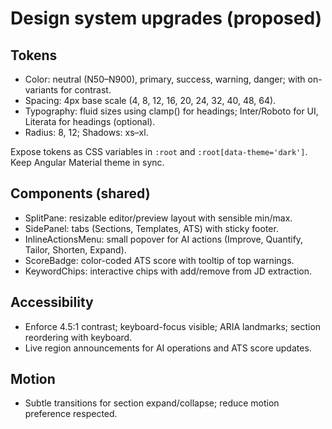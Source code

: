 # Design system upgrades (proposed)

## Tokens
- Color: neutral (N50–N900), primary, success, warning, danger; with on-variants for contrast.
- Spacing: 4px base scale (4, 8, 12, 16, 20, 24, 32, 40, 48, 64).
- Typography: fluid sizes using clamp() for headings; Inter/Roboto for UI, Literata for headings (optional).
- Radius: 8, 12; Shadows: xs–xl.

Expose tokens as CSS variables in `:root` and `:root[data-theme='dark']`. Keep Angular Material theme in sync.

## Components (shared)
- SplitPane: resizable editor/preview layout with sensible min/max.
- SidePanel: tabs (Sections, Templates, ATS) with sticky footer.
- InlineActionsMenu: small popover for AI actions (Improve, Quantify, Tailor, Shorten, Expand).
- ScoreBadge: color-coded ATS score with tooltip of top warnings.
- KeywordChips: interactive chips with add/remove from JD extraction.

## Accessibility
- Enforce 4.5:1 contrast; keyboard-focus visible; ARIA landmarks; section reordering with keyboard.
- Live region announcements for AI operations and ATS score updates.

## Motion
- Subtle transitions for section expand/collapse; reduce motion preference respected.
